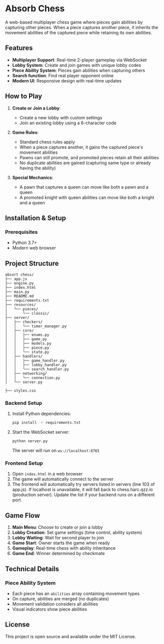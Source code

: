 # Absorb Chess

A web-based multiplayer chess game where pieces gain abilities by capturing other pieces. When a piece captures another piece, it inherits the movement abilities of the captured piece while retaining its own abilities.

## Features

- **Multiplayer Support**: Real-time 2-player gameplay via WebSocket
- **Lobby System**: Create and join games with unique lobby codes
- **Piece Ability System**: Pieces gain abilities when capturing others
- **Search function**: Find real player opponent online
- **Modern UI**: Responsive design with real-time updates

## How to Play

1. **Create or Join a Lobby**: 
   - Create a new lobby with custom settings
   - Join an existing lobby using a 6-character code

2. **Game Rules**:
   - Standard chess rules apply
   - When a piece captures another, it gains the captured piece's movement abilities
   - Pawns can still promote, and promoted pieces retain all their abilities
   - No duplicate abilities are gained (capturing same type or already having the ability)

3. **Special Mechanics**:
   - A pawn that captures a queen can move like both a pawn and a queen
   - A promoted knight with queen abilities can move like both a knight and a queen

## Installation & Setup

### Prerequisites
- Python 3.7+
- Modern web browser


## Project Structure

```
absort chess/
├── app.js
├── engine.py
├── index.html
├── main.py
├── README.md
├── requirements.txt
├── resources/
│   └── pieces/
│       └── classic/
├── server/
│   ├── checkers/
│   │   └── timer_manager.py
│   ├── core/
│   │   ├── enums.py
│   │   ├── game.py
│   │   ├── models.py
│   │   ├── piece.py
│   │   └── state.py
│   ├── handlers/
│   │   ├── game_handler.py
│   │   ├── lobby_handler.py
│   │   └── search_handler.py
│   ├── networking/
│   │   └── connection.py
│   └── server.py
├── styles.css
```

### Backend Setup
1. Install Python dependencies:
   ```bash
   pip install -r requirements.txt
   ```

2. Start the WebSocket server:
   ```bash
   python server.py
   ```
   The server will run on `ws://localhost:8765`


### Frontend Setup
1. Open `index.html` in a web browser
2. The game will automatically connect to the server
3. The frontend will automatically try servers listed in servers (line 103 of app.js). If localhost is unavailable, it will fall back to chess.harc.qzz.io (production server). Update the list if your backend runs on a different port.

## Game Flow

1. **Main Menu**: Choose to create or join a lobby
2. **Lobby Creation**: Set game settings (time control, ability system)
3. **Lobby Waiting**: Wait for second player to join
4. **Game Start**: Owner starts the game when ready
5. **Gameplay**: Real-time chess with ability inheritance
6. **Game End**: Winner determined by checkmate

## Technical Details

### Piece Ability System
- Each piece has an `abilities` array containing movement types
- On capture, abilities are merged (no duplicates)
- Movement validation considers all abilities
- Visual indicators show piece abilities


## License

This project is open source and available under the MIT License.
